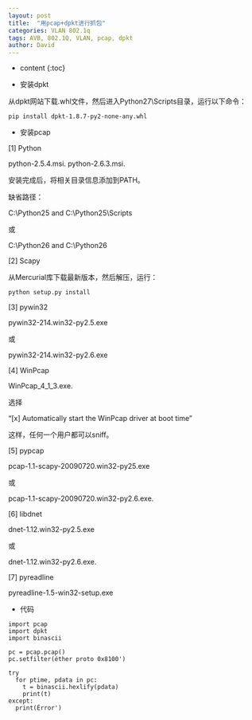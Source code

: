 ```yaml
---
layout: post
title:  "用pcap+dpkt进行抓包"
categories: VLAN 802.1q
tags: AVB, 802.1Q, VLAN, pcap, dpkt
author: David
---
```


* content
{:toc}

* 安装dpkt

从dpkt网站下载.whl文件，然后进入Python27\Scripts目录，运行以下命令：

```
pip install dpkt-1.8.7-py2-none-any.whl
```

* 安装pcap

[1] Python

python-2.5.4.msi. python-2.6.3.msi. 

安装完成后，将相关目录信息添加到PATH。

缺省路径：

C:\Python25 and C:\Python25\Scripts 

或

C:\Python26 and C:\Python26

[2] Scapy

从Mercurial库下载最新版本，然后解压，运行：

```
python setup.py install
```

[3] pywin32

pywin32-214.win32-py2.5.exe 

或

pywin32-214.win32-py2.6.exe

[4] WinPcap

WinPcap_4_1_3.exe. 

选择

“[x] Automatically start the WinPcap driver at boot time”

这样，任何一个用户都可以sniff。

[5] pypcap

pcap-1.1-scapy-20090720.win32-py25.exe 

或

pcap-1.1-scapy-20090720.win32-py2.6.exe. 

[6] libdnet

dnet-1.12.win32-py2.5.exe 

或

dnet-1.12.win32-py2.6.exe. 

[7] pyreadline

pyreadline-1.5-win32-setup.exe

* 代码

```
import pcap
import dpkt
import binascii

pc = pcap.pcap()
pc.setfilter(éther proto 0x8100')

try
  for ptime, pdata in pc:
    t = binascii.hexlify(pdata)
    print(t)
except:
  print(Érror')

```